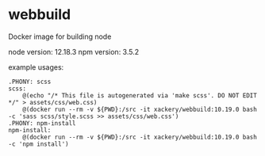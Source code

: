 # webbuild
Docker image for building node


node version: 12.18.3
npm version: 3.5.2

example usages:
```
.PHONY: scss
scss:
	@(echo "/* This file is autogenerated via 'make scss'. DO NOT EDIT */" > assets/css/web.css)
	@(docker run --rm -v ${PWD}:/src -it xackery/webbuild:10.19.0 bash -c 'sass scss/style.scss >> assets/css/web.css')
.PHONY: npm-install
npm-install:
	@(docker run --rm -v ${PWD}:/src -it xackery/webbuild:10.19.0 bash -c 'npm install')
```

